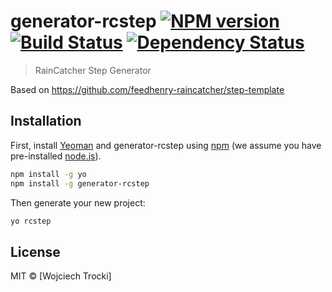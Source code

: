 # generator-rcstep [![NPM version][npm-image]][npm-url] [![Build Status][travis-image]][travis-url] [![Dependency Status][daviddm-image]][daviddm-url]
> RainCatcher Step Generator

Based on https://github.com/feedhenry-raincatcher/step-template

## Installation

First, install [Yeoman](http://yeoman.io) and generator-rcstep using [npm](https://www.npmjs.com/) (we assume you have pre-installed [node.js](https://nodejs.org/)).

```bash
npm install -g yo
npm install -g generator-rcstep
```

Then generate your new project:

```bash
yo rcstep
```

## License

MIT © [Wojciech Trocki]


[npm-image]: https://badge.fury.io/js/generator-rcstep.svg
[npm-url]: https://npmjs.org/package/generator-rcstep
[travis-image]: https://travis-ci.org/wtrocki/generator-rcstep.svg?branch=master
[travis-url]: https://travis-ci.org/wtrocki/generator-rcstep
[daviddm-image]: https://david-dm.org/wtrocki/generator-rcstep.svg?theme=shields.io
[daviddm-url]: https://david-dm.org/wtrocki/generator-rcstep
